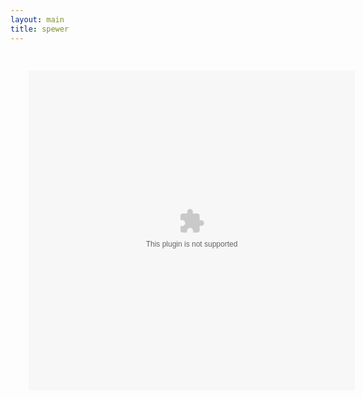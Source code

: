```yaml
---
layout: main
title: spewer
---
```


<embed src="spewer.swf" width="580" height="570" style="-webkit-transform:scale(0.9);-moz-transform-scale(0.9);" allowfullscreen/>
<script src="../../roots/js/ruffle/ruffle.js"></script>
